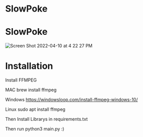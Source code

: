 # SlowPoke

# SlowPoke

![Screen Shot 2022-04-10 at 4 22 27 PM](https://user-images.githubusercontent.com/30321729/162638288-a7c01abf-1365-443f-a8d1-63f4a9005afb.png)

# Installation 

Install FFMPEG

MAC 
brew install ffmpeg

Windows
https://windowsloop.com/install-ffmpeg-windows-10/

Linux
sudo apt install ffmpeg


Then Install Librarys in requirements.txt 

Then run python3 main.py :)
